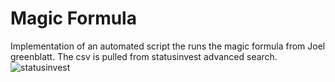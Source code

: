 # Magic Formula
Implementation of an automated script the runs the magic formula from Joel greenblatt. The csv is pulled from statusinvest advanced search.
![statusinvest](https://user-images.githubusercontent.com/31077851/198789621-495e4ef8-81f5-4993-b672-5ba2b983a36f.png)
